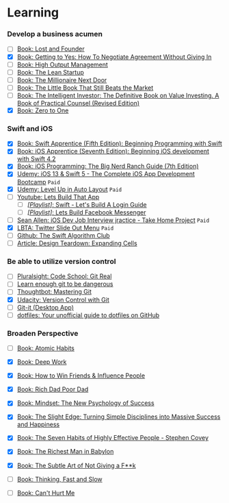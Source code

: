 # Learning 

### Develop a business acumen 
- [ ] [Book: Lost and Founder](https://www.amazon.com/Lost-Founder-Painfully-Honest-Startup/dp/0735213321)
- [x] [Book: Getting to Yes: How To Negotiate Agreement Without Giving In](https://www.amazon.com/Getting-Yes-Negotiate-Agreement-Without/dp/0743526937)
- [ ] [Book: High Output Management](https://www.amazon.com/High-Output-Management-Andrew-Grove/dp/0679762884)
- [ ] [Book: The Lean Startup](https://www.amazon.com/Lean-Startup-Entrepreneurs-Continuous-Innovation/dp/0307887898)
- [ ] [Book: The Millionaire Next Door](https://www.amazon.com/Millionaire-Next-Door-Surprising-Americas/dp/1589795474)
- [ ] [Book: The Little Book That Still Beats the Market](https://www.amazon.com/Little-Book-Still-Beats-Market/dp/0470624159)
- [ ] [Book: The Intelligent Investor: The Definitive Book on Value Investing. A Book of Practical Counsel (Revised Edition)](https://www.amazon.com/Intelligent-Investor-Definitive-Investing-Essentials/dp/0060555661)
- [x] [Book: Zero to One](https://www.amazon.com/Zero-One-Notes-Startups-Future/dp/0804139296)

### Swift and iOS
- [x] [Book: Swift Apprentice (Fifth Edition): Beginning Programming with Swift](https://www.amazon.com/dp/1950325075?tag=raywend-20)
- [x] [Book: iOS Apprentice (Seventh Edition): Beginning iOS development with Swift 4.2](https://www.amazon.com/iOS-Apprentice-Beginning-development-Swift/dp/194287863X)
- [x] [Book: iOS Programming: The Big Nerd Ranch Guide (7th Edition)](https://www.amazon.com/iOS-Programming-Nerd-Ranch-Guide/dp/0135264022/ref=sr_1_1?crid=2IEZUX2I3ULAZ&dchild=1&keywords=big+nerd+ranch+ios+7th&qid=1595426579&sprefix=big+nerd+ranch+i%2Caps%2C160&sr=8-1)
- [x] [Udemy: iOS 13 & Swift 5 - The Complete iOS App Development Bootcamp](https://www.udemy.com/course/ios-13-app-development-bootcamp/) `Paid`
- [x] [Udemy: Level Up in Auto Layout](https://www.udemy.com/course/level-up-in-auto-layout/) `Paid`
- [ ] [Youtube: Lets Build That App](https://www.youtube.com/channel/UCuP2vJ6kRutQBfRmdcI92mA)
  - [ ] [_[Playlist]_: Swift - Let's Build A Login Guide](https://www.youtube.com/playlist?list=PL0dzCUj1L5JHfozquTVhV4HRy-1A_aXlv)
  - [ ] [_[Playlist]_: Lets Build Facebook Messenger](https://www.youtube.com/playlist?list=PL0dzCUj1L5JHGoEg41IJNk9QQ_hPWcyRo)
- [ ] [Sean Allen: iOS Dev Job Interview jractice - Take Home Project](https://seanallen.teachable.com/p/take-home) `Paid`
- [x] [LBTA: Twitter Slide Out Menu](https://www.letsbuildthatapp.com/course/Twitter%20Slide%20Out%20Menu) `Paid`
- [ ] [Github: The Swift Algorithm Club](https://github.com/raywenderlich/swift-algorithm-club)
- [ ] [Article: Design Teardown: Expanding Cells](http://blog.matthewcheok.com/design-teardown-preview-expanding-cells/)

### Be able to utilize version control
- [ ] [Pluralsight: Code School: Git Real](https://www.pluralsight.com/courses/code-school-git-real)
- [ ] [Learn enough git to be dangerous](http://learnenough.com/git-tutorial)
- [ ] [Thoughtbot: Mastering Git](https://thoughtbot.com/upcase/mastering-git)
- [x] [Udacity: Version Control with Git](https://www.udacity.com/course/version-control-with-git--ud123)
- [ ] [Git-it (Desktop App)](https://github.com/jlord/git-it-electron)
- [ ] [dotfiles: Your unofficial guide to dotfiles on GitHub](https://dotfiles.github.io/)

### Broaden Perspective
- [ ] [Book: Atomic Habits](https://www.amazon.com/gp/product/0735211299/ref=as_li_qf_asin_il_tl?ie=UTF8&tag=jamesclear-20&creative=9325&linkCode=as2&creativeASIN=0735211299&linkId=abf7be794d09b977a31cce5f2315697f)
- [x] [Book: Deep Work](https://www.amazon.com/gp/product/1455586692/ref=as_li_qf_asin_il_tl?ie=UTF8&tag=stuhac-20&creative=9325&linkCode=as2&creativeASIN=1455586692&linkId=ec7ed5a0e59a7cff8b7833d3e8e560c7)
- [x] [Book: How to Win Friends & Influence People](https://www.amazon.com/How-Win-Friends-Influence-People/dp/0671027034)
- [x] [Book: Rich Dad Poor Dad](https://www.amazon.com/Rich-Dad-Poor-Teach-Middle/dp/1612680194)
- [x] [Book: Mindset: The New Psychology of Success](https://www.amazon.com/Mindset-Psychology-Carol-S-Dweck/dp/0345472322)
- [x] [Book: The Slight Edge: Turning Simple Disciplines into Massive Success and Happiness](https://www.amazon.com/Slight-Edge-Turning-Disciplines-Happiness/dp/1626340463)
- [x] [Book: The Seven Habits of Highly Effective People - Stephen Covey](https://www.amazon.com/Habits-Highly-Effective-People-Powerful/dp/0743269519)
- [x] [Book: The Richest Man in Babylon](https://www.amazon.com/Richest-Man-Babylon-George-Clason/dp/1505339111)
- [x] [Book: The Subtle Art of Not Giving a F**k](https://www.amazon.com/Subtle-Art-Not-Giving-Counterintuitive/dp/B01I29Y344/ref=sr_1_1?crid=2D0YPAWPV3X9F&dchild=1&keywords=the+subtle+art+of+not+giving+a+fck&qid=1597919887&s=books&sprefix=the+subtl%2Cstripbooks-intl-ship%2C396&sr=1-1)
- [ ] [Book: Thinking, Fast and Slow](https://www.amazon.com/Thinking-Fast-Slow-Daniel-Kahneman/dp/0374533555)
- [ ] [Book: Can't Hurt Me](https://www.amazon.com/Cant-Hurt-Me-Master-Your/dp/1544512287)

